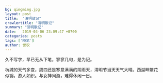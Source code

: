 ```yaml
---
bg: qingming.jpg
layout: post
title:  "清明散记"
crawlertitle: "清明散记"
summary: "清明散记"
date:   2019-04-06 23:09:47 +0700
categories: posts
tags: ['随笔']
author: 世农
---
```


久不写字，早已无从下笔。寥寥几句，是为记。

杭城的天气多变，周四还是寒意满满的阴雨天，清明节当天天气大晴。西湖畔繁花似锦，游人如织。与女神同游，难得休闲一日。